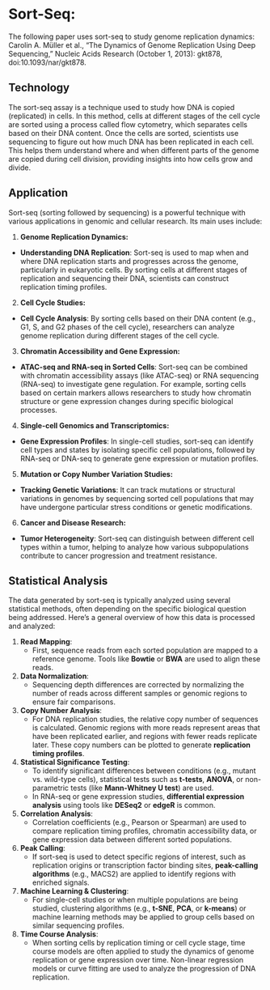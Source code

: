 
# Sort-Seq: 

The following paper uses sort-seq to study genome replication dynamics:
Carolin A. Müller et al., “The Dynamics of Genome Replication Using Deep Sequencing,” Nucleic Acids Research (October 1, 2013): gkt878, doi:10.1093/nar/gkt878.

## Technology
The sort-seq assay is a technique used to study how DNA is copied (replicated) in cells. In this method, cells at different stages of the cell cycle are sorted using a process called flow cytometry, which separates cells based on their DNA content. Once the cells are sorted, scientists use sequencing to figure out how much DNA has been replicated in each cell. This helps them understand where and when different parts of the genome are copied during cell division, providing insights into how cells grow and divide.

## Application
Sort-seq (sorting followed by sequencing) is a powerful technique with various applications in genomic and cellular research. Its main uses include:
 1. **Genome Replication Dynamics:**
   - **Understanding DNA Replication**: Sort-seq is used to map when and where DNA replication starts and progresses across the genome, particularly in eukaryotic cells. By sorting cells at different stages of replication and sequencing their DNA, scientists can construct replication timing profiles.
 2. **Cell Cycle Studies:**
   - **Cell Cycle Analysis**: By sorting cells based on their DNA content (e.g., G1, S, and G2 phases of the cell cycle), researchers can analyze genome replication during different stages of the cell cycle.
 3. **Chromatin Accessibility and Gene Expression:**
   - **ATAC-seq and RNA-seq in Sorted Cells**: Sort-seq can be combined with chromatin accessibility assays (like ATAC-seq) or RNA sequencing (RNA-seq) to investigate gene regulation. For example, sorting cells based on certain markers allows researchers to study how chromatin structure or gene expression changes during specific biological processes.
 4. **Single-cell Genomics and Transcriptomics:**
   - **Gene Expression Profiles**: In single-cell studies, sort-seq can identify cell types and states by isolating specific cell populations, followed by RNA-seq or DNA-seq to generate gene expression or mutation profiles.
 5. **Mutation or Copy Number Variation Studies:**
   - **Tracking Genetic Variations**: It can track mutations or structural variations in genomes by sequencing sorted cell populations that may have undergone particular stress conditions or genetic modifications.
 6. **Cancer and Disease Research:**
   - **Tumor Heterogeneity**: Sort-seq can distinguish between different cell types within a tumor, helping to analyze how various subpopulations contribute to cancer progression and treatment resistance.

## Statistical Analysis
The data generated by sort-seq is typically analyzed using several statistical methods, often depending on the specific biological question being addressed. Here’s a general overview of how this data is processed and analyzed:
1. **Read Mapping**:
   - First, sequence reads from each sorted population are mapped to a reference genome. Tools like **Bowtie** or **BWA** are used to align these reads.
2. **Data Normalization**:
   - Sequencing depth differences are corrected by normalizing the number of reads across different samples or genomic regions to ensure fair comparisons.
3. **Copy Number Analysis**:
   - For DNA replication studies, the relative copy number of sequences is calculated. Genomic regions with more reads represent areas that have been replicated earlier, and regions with fewer reads replicate later. These copy numbers can be plotted to generate **replication timing profiles**.
4. **Statistical Significance Testing**:
   - To identify significant differences between conditions (e.g., mutant vs. wild-type cells), statistical tests such as **t-tests**, **ANOVA**, or non-parametric tests (like **Mann-Whitney U test**) are used.
   - In RNA-seq or gene expression studies, **differential expression analysis** using tools like **DESeq2** or **edgeR** is common.
5. **Correlation Analysis**:
   - Correlation coefficients (e.g., Pearson or Spearman) are used to compare replication timing profiles, chromatin accessibility data, or gene expression data between different sorted populations.
6. **Peak Calling**:
   - If sort-seq is used to detect specific regions of interest, such as replication origins or transcription factor binding sites, **peak-calling algorithms** (e.g., MACS2) are applied to identify regions with enriched signals.
7. **Machine Learning & Clustering**:
   - For single-cell studies or when multiple populations are being studied, clustering algorithms (e.g., **t-SNE**, **PCA**, or **k-means**) or machine learning methods may be applied to group cells based on similar sequencing profiles.
8. **Time Course Analysis**:
   - When sorting cells by replication timing or cell cycle stage, time course models are often applied to study the dynamics of genome replication or gene expression over time. Non-linear regression models or curve fitting are used to analyze the progression of DNA replication.
